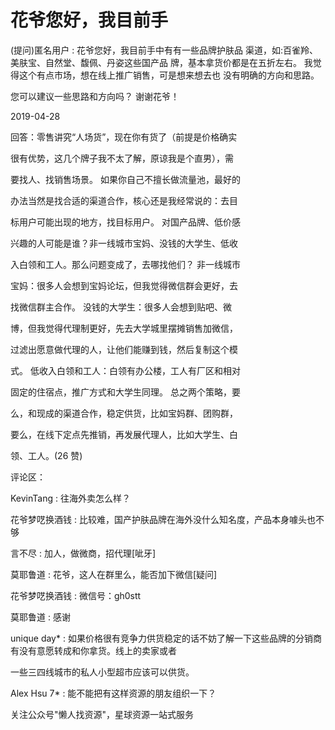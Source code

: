 # 花爷您好，我目前手

(提问)匿名用户 : 花爷您好，我目前手中有有一些品牌护肤品 渠道，如:百雀羚、美肤宝、自然堂、馥佩、丹姿这些国产品 牌，基本拿货价都是在五折左右。 我觉得这个有点市场，想在线上推广销售，可是想来想去也 没有明确的方向和思路。

您可以建议一些思路和方向吗？ 谢谢花爷！

2019-04-28

回答：零售讲究“人场货”，现在你有货了（前提是价格确实

很有优势，这几个牌子我不太了解，原谅我是个直男），需

要找人、找销售场景。 如果你自己不擅长做流量池，最好的

办法当然是找合适的渠道合作，核心还是我经常说的：去目

标用户可能出现的地方，找目标用户。 对国产品牌、低价感

兴趣的人可能是谁？非一线城市宝妈、没钱的大学生、低收

入白领和工人。那么问题变成了，去哪找他们？ 非一线城市

宝妈：很多人会想到宝妈论坛，但我觉得微信群会更好，去

找微信群主合作。 没钱的大学生：很多人会想到贴吧、微

博，但我觉得代理制更好，先去大学城里摆摊销售加微信，

过滤出愿意做代理的人，让他们能赚到钱，然后复制这个模

式。 低收入白领和工人：白领有办公楼，工人有厂区和相对

固定的住宿点，推广方式和大学生同理。 总之两个策略，要

么，和现成的渠道合作，稳定供货，比如宝妈群、团购群，

要么，在线下定点先推销，再发展代理人，比如大学生、白

领、工人。(26 赞)

评论区：

KevinTang : 往海外卖怎么样？

花爷梦呓换酒钱 : 比较难，国产护肤品牌在海外没什么知名度，产品本身噱头也不够

言不尽 : 加人，做微商，招代理[呲牙]

莫耶鲁道 : 花爷，这人在群里么，能否加下微信[疑问]

花爷梦呓换酒钱 : 微信号：gh0stt

莫耶鲁道 : 感谢

unique day* : 如果价格很有竞争力供货稳定的话不妨了解一下这些品牌的分销商有没有意愿转成和你拿货。线上的卖家或者

一些三四线城市的私人小型超市应该可以供货。

Alex Hsu 7* : 能不能把有这样资源的朋友组织一下？

关注公众号"懒人找资源"，星球资源一站式服务